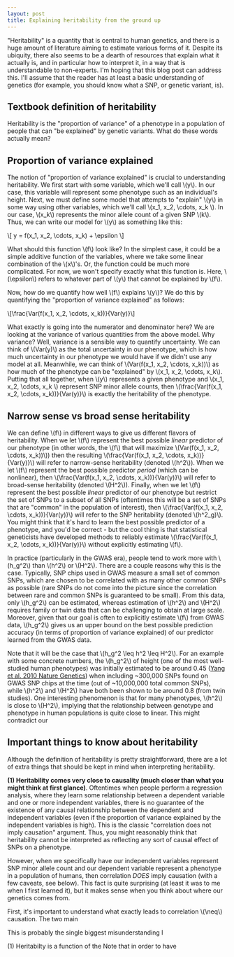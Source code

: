 ```yaml
---
layout: post
title: Explaining heritability from the ground up
---
```


"Heritability" is a quantity that is central to human genetics, and there is a huge amount of literature aiming to estimate various forms of it. Despite its ubiquity, there also seems to be a dearth of resources that explain what it actually is, and in particular how to interpret it, in a way that is understandable to non-experts. I'm hoping that this blog post can address this. I'll assume that the reader has at least a basic understanding of genetics (for example, you should know what a SNP, or genetic variant, is).

## Textbook definition of heritability

Heritability is the "proportion of variance" of a phenotype in a population of people that can "be explained" by genetic variants. What do these words actually mean?

## Proportion of variance explained

The notion of "proportion of variance explained" is crucial to understanding heritability. We first start with some variable, which we'll call \\(y\\). In our case, this variable will represent some phenotype such as an individual's height. Next, we must define some model that attempts to "explain" \\(y\\) in some way using other variables, which we'll call \\(x_1, x_2,  \cdots, x_k \\). In our case, \\(x_k\\) represents the minor allele count of a given SNP \\(k\\). Thus, we can write our model for \\(y\\) as something like this:

\\[ y = f(x_1, x_2, \cdots, x_k) + \epsilon \\]

What should this function \\(f\\) look like? In the simplest case, it could be a simple additive function of the variables, where we take some linear combination of the \\(x\\)'s. Or, the function could be much more complicated. For now, we won't specify exactly what this function is. Here, \\(\epsilon\\) refers to whatever part of \\(y\\) that cannot be explained by \\(f\\).

Now, how do we quantify how well \\(f\\) explains \\(y\\)?
We do this by quantifying the "proportion of variance explained" as follows:

\\[\frac{Var(f(x_1, x_2, \cdots, x_k))}{Var(y)}\\]

What exactly is going into the numerator and denominator here? We are looking at the variance of various quantities from the above model. Why variance? Well, variance is a sensible way to quantify uncertainty. We can think of \\(Var(y)\\) as the total uncertainty in our phenotype, which is how much uncertainty in our phenotype we would have if we didn't use any model at all. Meanwhile, we can think of \\(Var(f(x_1, x_2, \cdots, x_k))\\) as how much of the phenotype can be "explained" by \\(x_1, x_2, \cdots, x_k\\). Putting that all together, when \\(y\\) represents a given phenotype and \\(x_1, x_2, \cdots, x_k \\) represent SNP minor allele counts, then \\(\frac{Var(f(x_1, x_2, \cdots, x_k))}{Var(y)}\\) is exactly the heritability of the phenotype.

## Narrow sense vs broad sense heritability

We can define \\(f\\) in different ways to give us different flavors of heritability. When we let \\(f\\) represent the best possible _linear_ predictor of our phenotype (in other words, the \\(f\\) that will maximize \\(Var(f(x_1, x_2, \cdots, x_k))\\)) then the resulting \\(\frac{Var(f(x_1, x_2, \cdots, x_k))}{Var(y)}\\) will refer to narrow-sense heritability (denoted \\(h^2\\)). When we let \\(f\\) represent the best possible predictor _period_ (which can be nonlinear), then \\(\frac{Var(f(x_1, x_2, \cdots, x_k))}{Var(y)}\\) will refer to broad-sense heritability (denoted \\(H^2\\)). Finally, when we let \\(f\\) represent the best possible _linear_ predictor of our phenotype but restrict the set of SNPs to a subset of all SNPs (oftentimes this will be a set of SNPs that are "common" in the population of interest), then \\(\frac{Var(f(x_1, x_2, \cdots, x_k))}{Var(y)}\\) will refer to the SNP heritability (denoted \\(h^2_g)\\). You might think that it's hard to learn the best possible predictor of a phenotype, and you'd be correct - but the cool thing is that statistical geneticists have developed methods to reliably estimate \\(\frac{Var(f(x_1, x_2, \cdots, x_k))}{Var(y)}\\) without explicitly estimating \\(f\\).

In practice (particularly in the GWAS era), people tend to work more with \\(h_g^2\\) than \\(h^2\\) or \\(H^2\\). There are a couple reasons why this is the case. Typically, SNP chips used in GWAS measure a small set of common SNPs, which are chosen to be correlated with as many other common SNPs as possible (rare SNPs do not come into the picture since the correlation between rare and common SNPs is guaranteed to be small). From this data, only \\(h_g^2\\) can be estimated, whereas estimation of \\(h^2\\) and \\(H^2\\) requires family or twin data that can be challenging to obtain at large scale. Moreover, given that our goal is often to explicitly estimate \\(f\\) from GWAS data, \\(h_g^2\\) gives us an upper bound on the best possible prediction accuracy (in terms of proportion of variance explained) of our predictor learned from the GWAS data.

Note that it will be the case that \\(h_g^2 \leq h^2 \leq H^2\\). For an example with some concrete numbers, the \\(h_g^2\\) of height (one of the most well-studied human phenotypes) was initially estimated to be around 0.45 ([Yang et al. 2010 Nature Genetics](https://www.nature.com/articles/ng.608)) when including ~300,000 SNPs found on GWAS SNP chips at the time (out of ~10,000,000 total common SNPs), while \\(h^2\\) and \\(H^2\\) have both been shown to be around 0.8 (from twin studies). One interesting phenomenon is that for many phenotypes, \\(h^2\\) is close to \\(H^2\\), implying that the relationship between genotype and phenotype in human populations is quite close to linear. This might contradict our 


## Important things to know about heritability

Although the definition of heritability is pretty straightforward, there are a lot of extra things that should be kept in mind when interpreting heritability.

**(1) Heritability comes very close to causality (much closer than what you might think at first glance)**. Oftentimes when people perform a regression analysis, where they learn some relationship between a dependent variable and one or more independent variables, there is no guarantee of the existence of any causal relationship between the dependent and independent variables (even if the proportion of variance explained by the independent variables is high). This is the classic "correlation does not imply causation" argument. Thus, you might reasonably think that heritability cannot be interpreted as reflecting any sort of causal effect of SNPs on a phenotype.

However, when we specifically have our independent variables represent SNP minor allele count and our dependent variable represent a phenotype in a population of humans, then correlation _DOES_ imply causation (with a few caveats, see below). This fact is quite surprising (at least it was to me when I first learned it), but it makes sense when you think about where our genetics comes from.

First, it's important to understand what exactly leads to correlation \\(\neq\\) causation. The two main


This is probably the single biggest misunderstanding I



(1) Heritabilty is a function of the  Note that in order to have
